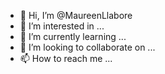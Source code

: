 - 👋 Hi, I’m @MaureenLlabore
- 👀 I’m interested in ...
- 🌱 I’m currently learning ...
- 💞️ I’m looking to collaborate on ...
- 📫 How to reach me ...

<!---
MaureenLlabore/MaureenLlabore is a ✨ special ✨ repository because its `README.md` (this file) appears on your GitHub profile.
You can click the Preview link to take a look at your changes.
--->
